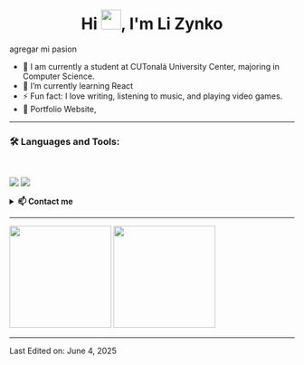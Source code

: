 <h1 align="center">Hi <img src="https://media.giphy.com/media/hvRJCLFzcasrR4ia7z/giphy.gif" width="35">, I'm Li Zynko</h1>

<p>agregar mi pasion</p>

<ul>
<li> 🔭 I am currently a student at CUTonalá University Center, majoring in Computer Science.</li> 
<li> 🌱 I’m currently learning React </li>
<li> ⚡ Fun fact: I love writing, listening to music, and playing video games.</li>
<li> 🧐 Portfolio Website, </li>
</ul>

<hr>

<h3>🛠 Languages and Tools: </h3>
<br>
<p align="left">
<img src="https://img.shields.io/badge/-HTML5-007FFF?style=for-the-badge&logo=html5"/>
<img src="https://img.shields.io/badge/-CSS-0000FF?style=for-the-badge&logo=css3"/>
</p>

<details>
<summary> <b>📫 Contact me </b></summary>
<br>
<ul>
<li> <a href="">Linkedin <img align="left" alt="Prudhvi's LinkdeIN" width="22px" src="https://cdn.jsdelivr.net/npm/simple-icons@v3/icons/linkedin.svg" /> </a></li> 
<li> <img align="left" height="28" src = "https://img.shields.io/badge/gmail-c14438?&style=for-the-badge&logo=gmail&logoColor=white"> lizynkosr@gmail.com </li>
</ul>
<br>
</details>

<hr>
<div>
    <img height="180em" src="https://github-readme-stats-eight-theta.vercel.app/api?username=LiZynkoSanchezRamirez&show_icons=true&theme=algolia&include_all_commits=true&count_private=true"/>
  <img height="180em" src="https://github-readme-stats-eight-theta.vercel.app/api/top-langs/?username=LiZynkoSanchezRamirez&layout=compact&langs_count=8&theme=algolia"/>
</div>

<hr>
<p align="left">Last Edited on: June 4, 2025 </p>
